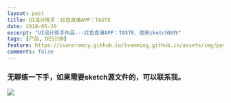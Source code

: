 ```yaml
---
layout: post
title: UI设计练手：红色食谱APP：TASTE
date: 2018-05-20
excerpt: "UI设计练手作品---红色食谱APP：TASTE，使用sketch制作"
tags: [产品, DESIGN]
feature: https://ivancrancy.github.io/ivanming.github.io/assets/img/post_image/features/9.png
comments: false
---
```


### 无聊练一下手，如果需要sketch源文件的，可以联系我。

![](https://ivancrancy.github.io/ivanming.github.io/assets/img/post_image/0522_foodie—_App/Artboard.png)

